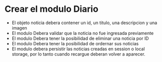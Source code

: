 # Crear el modulo Diario

* El objeto noticia debera contener un id, un titulo, una descripcion y una imagen
* El modulo Debera validar que la noticia no fue ingresada previamente
* El modulo Debera tener la posibilidad de eliminar una noticia por ID
* El modulo Debera tener la posibilidad de ordernar sus noticias
* El modulo debera persistir las noticias creadas en session o local storage, por lo tanto cuando recargue deberan volver a aparecer.
